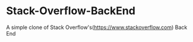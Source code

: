 # Stack-Overflow-BackEnd
A simple clone of Stack Overflow's(https://www.stackoverflow.com) Back End
